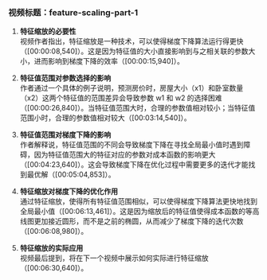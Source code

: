 ### 视频标题：feature-scaling-part-1

1. **特征缩放的必要性**  
   视频作者指出，特征缩放是一种技术，可以使得梯度下降算法运行得更快（[00:00:08,540]）。这是因为特征值的大小直接影响到与之相关联的参数大小，进而影响到梯度下降的效率（[00:00:15,940]）。

2. **特征值范围对参数选择的影响**  
   作者通过一个具体的例子说明，预测房价时，房屋大小（x1）和卧室数量（x2）这两个特征值的范围差异会导致参数 w1 和 w2 的选择困难（[00:00:26,840]）。当特征值范围大时，合理的参数值相对较小；当特征值范围小时，合理的参数值相对较大（[00:03:14,540]）。

3. **特征值范围对梯度下降的影响**  
   作者解释说，特征值范围的不同会导致梯度下降在寻找全局最小值时遇到障碍，因为特征值范围大的特征对应的参数对成本函数的影响更大（[00:04:23,640]）。这会导致梯度下降在优化过程中需要更多的迭代才能找到最优解（[00:05:04,853]）。

4. **特征缩放对梯度下降的优化作用**  
   通过特征缩放，使得所有特征值范围相似，可以使得梯度下降算法更快地找到全局最小值（[00:06:13,461]）。这是因为缩放后的特征值使得成本函数的等高线图更加接近圆形，而不是之前的椭圆，从而减少了梯度下降的迭代次数（[00:06:08,980]）。

5. **特征缩放的实际应用**  
   视频最后提到，将在下一个视频中展示如何实际进行特征缩放（[00:06:30,640]）。
